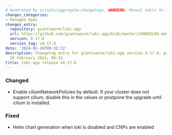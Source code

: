 ```yaml
---
# Generated by scripts/aggregate-changelogs. WARNING: Manual edits to this files will be overwritten.
changes_categories:
- Managed Apps
changes_entry:
  repository: giantswarm/loki-app
  url: https://github.com/giantswarm/loki-app/blob/master/CHANGELOG.md#0170---2024-02-26
  version: 0.17.0
  version_tag: v0.17.0
date: '2024-02-26T09:32:32'
description: Changelog entry for giantswarm/loki-app version 0.17.0, published on
  26 February 2024, 09:32.
title: loki-app release v0.17.0
---
```


### Changed
- Enable ciliumNetworkPolicies by default. If your cluster does not support cilium, disable this in the values or postpone the upgrade until cilium is installed.
### Fixed
- Helm chart generation when loki is disabled and CNPs are enabled
